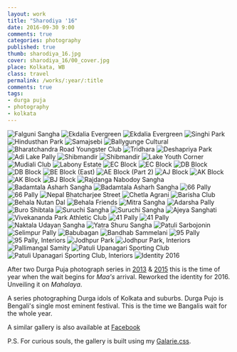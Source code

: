 ```yaml
---
layout: work
title: "Sharodiya '16"
date: 2016-09-30 9:00
comments: true
categories: photography
published: true
thumb: sharodiya_16.jpg
cover: sharodiya_16/00_cover.jpg
place: Kolkata, WB
class: travel
permalink: /works/:year/:title
comments: true
tags:
- durga puja
- photography
- kolkata
---
```


<p>
  <div class="fotorama" data-keyboard="true" data-arrows="true" data-click="true" data-swipe="true" data-autoplay="true" data-loop="true" data-allowfullscreen="native">
      <img src="/images/works/sharodiya_16/58_falguni_sangha.jpg" alt="Falguni Sangha" data-caption="Falguni Sangha">
      <img src="/images/works/sharodiya_16/57_ekdalia_evergreen.jpg" alt="Ekdalia Evergreen" data-caption="Ekdalia Evergreen">
      <img src="/images/works/sharodiya_16/56_ekdalia_evergreen.jpg" alt="Ekdalia Evergreen" data-caption="Ekdalia Evergreen, Chandelier">
      <img src="/images/works/sharodiya_16/55_singhi_park.jpg" alt="Singhi Park" data-caption="Singhi Park">
      <img src="/images/works/sharodiya_16/54_hindusthan_park.jpg" alt="Hindusthan Park" data-caption="Hindusthan Park">
      <img src="/images/works/sharodiya_16/53_samajsebi.jpg" alt="Samajsebi" data-caption="Samajsebi">
      <img src="/images/works/sharodiya_16/52_ballygunge_cultural.jpg" alt="Ballygunge Cultural" data-caption="Ballygunge Cultural">
      <img src="/images/works/sharodiya_16/51_bharatchandra_road_youngster_club.jpg" alt="Bharatchandra Road Youngster Club" data-caption="Bharatchandra Road Youngster Club">
      <img src="/images/works/sharodiya_16/50_tridhara.jpg" alt="Tridhara" data-caption="Tridhara">
      <img src="/images/works/sharodiya_16/49_deshapriya_park.jpg" alt="Deshapriya Park" data-caption="Deshapriya Park">
      <img src="/images/works/sharodiya_16/48_adi_lake_pally.jpg" alt="Adi Lake Pally" data-caption="Adi Lake Pally">
      <img src="/images/works/sharodiya_16/47_shibmandir.jpg" alt="Shibmandir" data-caption="Shibmandir">
      <img src="/images/works/sharodiya_16/46_shibmandir.jpg" alt="Shibmandir" data-caption="Shibmandir, Interiors">
      <img src="/images/works/sharodiya_16/45_lake_youth_corner.jpg" alt="Lake Youth Corner" data-caption="Lake Youth Corner">
      <img src="/images/works/sharodiya_16/44_mudiali.jpg" alt="Mudiali Club" data-caption="Mudiali Club">
      <img src="/images/works/sharodiya_16/43_labony.jpg" alt="Labony Estate" data-caption="Labony Estate">
      <img src="/images/works/sharodiya_16/42_ec_block.jpg" alt="EC Block" data-caption="EC Block">
      <img src="/images/works/sharodiya_16/41_ec_block.jpg" alt="EC Block" data-caption="EC Block, Pandal">
      <img src="/images/works/sharodiya_16/40_db_block.jpg" alt="DB Block" data-caption="DB Block">
      <img src="/images/works/sharodiya_16/39_db_block.jpg" alt="DB Block" data-caption="DB Block, Interiors">
      <img src="/images/works/sharodiya_16/38_be_block_east.jpg" alt="BE Block (East)" data-caption="BE Block (East)">
      <img src="/images/works/sharodiya_16/37_ae_block_part_2.jpg" alt="AE Block (Part 2)" data-caption="AE Block (Part 2)">
      <img src="/images/works/sharodiya_16/36_aj_block.jpg" alt="AJ Block" data-caption="AJ Block">
      <img src="/images/works/sharodiya_16/35_ak_block.jpg" alt="AK Block" data-caption="AK Block">
      <img src="/images/works/sharodiya_16/34_ak_block.jpg" alt="AK Block" data-caption="AK Block, Interiors">
      <img src="/images/works/sharodiya_16/33_bj_block.jpg" alt="BJ Block" data-caption="BJ Block">
      <img src="/images/works/sharodiya_16/32_rajdanga_nabodoy_sangha.jpg" alt="Rajdanga Nabodoy Sangha" data-caption="Rajdanga Nabodoy Sangha">
      <img src="/images/works/sharodiya_16/31_badamtala_asharh_sangha.jpg" alt="Badamtala Asharh Sangha" data-caption="Badamtala Asharh Sangha, Interiors">
      <img src="/images/works/sharodiya_16/30_badamtala_asharh_sangha.jpg" alt="Badamtala Asharh Sangha" data-caption="Badamtala Asharh Sangha">
      <img src="/images/works/sharodiya_16/29_66_pally.jpg" alt="66 Pally" data-caption="66 Pally">
      <img src="/images/works/sharodiya_16/28_66_pally.jpg" alt="66 Pally" data-caption="66 Pally, Pandal">
      <img src="/images/works/sharodiya_16/27_nepal_bhatcharjee_street.jpg" alt="Nepal Bhatcharjee Street" data-caption="Nepal Bhatcharjee Street">
      <img src="/images/works/sharodiya_16/26_chetla_agrani.jpg" alt="Chetla Agrani" data-caption="Chetla Agrani">
      <img src="/images/works/sharodiya_16/25_barisha_club.jpg" alt="Barisha Club" data-caption="Barisha Club">
      <img src="/images/works/sharodiya_16/24_behala_nutan_dal.jpg" alt="Behala Nutan Dal" data-caption="Behala Nutan Dal">
      <img src="/images/works/sharodiya_16/23_behala_friends.jpg" alt="Behala Friends" data-caption="Behala Friends">
      <img src="/images/works/sharodiya_16/22_mitra_sangha_behala.jpg" alt="Mitra Sangha" data-caption="Mitra Sangha">
      <img src="/images/works/sharodiya_16/21_adarsha_pally.jpg" alt="Adarsha Pally" data-caption="Adarsha Pally">
      <img src="/images/works/sharodiya_16/20_buro_shibtala.jpg" alt="Buro Shibtala" data-caption="Buro Shibtala">
      <img src="/images/works/sharodiya_16/19_suruchi_sangha.jpg" alt="Suruchi Sangha" data-caption="Suruchi Sangha">
      <img src="/images/works/sharodiya_16/18_suruchi_sangha.jpg" alt="Suruchi Sangha" data-caption="Suruchi Sangha, Interiors">
      <img src="/images/works/sharodiya_16/17_ajeya_sanghati.jpg" alt="Ajeya Sanghati" data-caption="Ajeya Sanghati">
      <img src="/images/works/sharodiya_16/16_vivekananda_park_athletic_club.jpg" alt="Vivekananda Park Athletic Club" data-caption="Vivekananda Park Athletic Club">
      <img src="/images/works/sharodiya_16/15_41_pally.jpg" alt="41 Pally" data-caption="41 Pally">
      <img src="/images/works/sharodiya_16/14_41_pally.jpg" alt="41 Pally" data-caption="41 Pally, Pandal">
      <img src="/images/works/sharodiya_16/13_naktala_udayan.jpg" alt="Naktala Udayan Sangha" data-caption="Naktala Udayan Sangha">
      <img src="/images/works/sharodiya_16/12_yatra_shuru_shangha.jpg" alt="Yatra Shuru Sangha" data-caption="Yatra Shuru Sangha">
      <img src="/images/works/sharodiya_16/11_patuli_sarbojonin.jpg" alt="Patuli Sarbojonin" data-caption="Patuli Sarbojonin">
      <img src="/images/works/sharodiya_16/10_selimpur_pally.jpg" alt="Selimpur Pally" data-caption="Selimpur Pally">
      <img src="/images/works/sharodiya_16/09_babubagan.jpg" alt="Babubagan" data-caption="Babubagan">
      <img src="/images/works/sharodiya_16/08_bandhab_sammelani.jpg" alt="Bandhab Sammelani" data-caption="Bandhab Sammelani">
      <img src="/images/works/sharodiya_16/07_95_pally.jpg" alt="95 Pally" data-caption="95 Pally">
      <img src="/images/works/sharodiya_16/06_95_pally.jpg" alt="95 Pally, Interiors" data-caption="95 Pally, Interiors">
      <img src="/images/works/sharodiya_16/05_jodhpur_park.jpg" alt="Jodhpur Park" data-caption="Jodhpur Park">
      <img src="/images/works/sharodiya_16/04_jodhpur_park.jpg" alt="Jodhpur Park, Interiors" data-caption="Jodhpur Park, Interiors">
      <img src="/images/works/sharodiya_16/03_pallimangal.jpg" alt="Pallimangal Samity" data-caption="Pallimangal Samity">
      <img src="/images/works/sharodiya_16/02_patuli.jpg" alt="Patuli Upanagari Sporting Club" data-caption="Patuli Upanagari Sporting Club">
      <img src="/images/works/sharodiya_16/01_patuli.jpg" alt="Patuli Upanagari Sporting Club, Interiors" data-caption="Patuli Upanagari Sporting Club, Interiors">
      <img src="/images/works/sharodiya_16/00_cover.jpg" alt="Identity 2016" data-caption="Identity 2016">
  </div>
</p>

After two Durga Puja photograph series in [2013](http://upamanyu.in/works/2013/sharodiya-13/) & [2015](http://upamanyu.in/works/2015/sharodiya-15/) this is the time of year when the wait begins for _Maa's_ arrival. Reworked the identity for 2016. Unveiling it on _Mahalaya_.

A series photographing Durga idols of Kolkata and suburbs. Durga Pujo is Bengali's single most eminent festival. This is the time we Bangalis wait for the whole year.

A similar gallery is also available at <a href="https://www.facebook.com/media/set/?set=a.1226987937361376.1073741846.100001505433242&type=1&l=aa9dad0bc1" target="_blank">Facebook</a> 

P.S. For curious souls, the gallery is built using my [Galarie.css](http://upamanyu.in/galarie-css/).